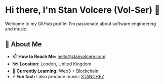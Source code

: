# Hi there, I'm Stan Volcere (Vol-Ser) 👋  

Welcome to my GitHub profile! I'm passionate about software engineering and music.  

## 📖 About Me  
- 📫 **How to Reach Me:** hello@stanvolcere.com
- 🗺️ **Location:** London, United Kingdom
- 🌱 **Currently Learning:** Web3 + Blockchain
- ⚡  **Fun fact:** I also produce music: [STANCHEZ](https://linktr.ee/stanchez_music)
  
